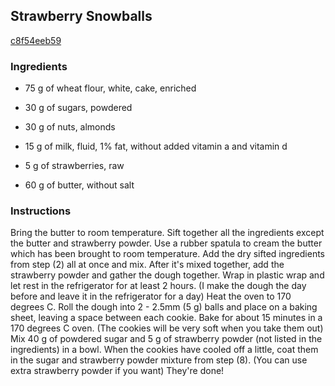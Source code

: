 ## Strawberry Snowballs

[c8f54eeb59](https://cookpad.com/us/recipes/145480-strawberry-snowballs)

### Ingredients

 - 75 g of wheat flour, white, cake, enriched

 - 30 g of sugars, powdered

 - 30 g of nuts, almonds

 - 15 g of milk, fluid, 1% fat, without added vitamin a and vitamin d

 - 5 g of strawberries, raw

 - 60 g of butter, without salt

### Instructions

Bring the butter to room temperature. Sift together all the ingredients except the butter and strawberry powder. Use a rubber spatula to cream the butter which has been brought to room temperature. Add the dry sifted ingredients from step (2) all at once and mix. After it's mixed together, add the strawberry powder and gather the dough together. Wrap in plastic wrap and let rest in the refrigerator for at least 2 hours. (I make the dough the day before and leave it in the refrigerator for a day) Heat the oven to 170 degrees C. Roll the dough into 2 - 2.5mm (5 g) balls and place on a baking sheet, leaving a space between each cookie. Bake for about 15 minutes in a 170 degrees C oven. (The cookies will be very soft when you take them out) Mix 40 g of powdered sugar and 5 g of strawberry powder (not listed in the ingredients) in a bowl. When the cookies have cooled off a little, coat them in the sugar and strawberry powder mixture from step (8). (You can use extra strawberry powder if you want) They're done!